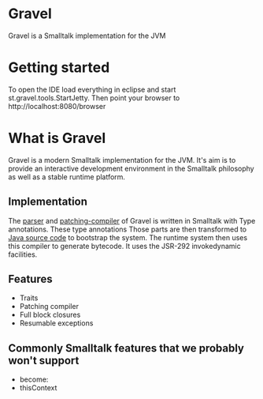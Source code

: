 Gravel
======

Gravel is a Smalltalk implementation for the JVM


Getting started
===============

To open the IDE load everything in eclipse and start st.gravel.tools.StartJetty. Then point your browser to http://localhost:8080/browser 

What is Gravel
==============

Gravel is a modern Smalltalk implementation for the JVM. It's aim is to provide an interactive development environment in the Smalltalk philosophy as well as a stable runtime platform.

Implementation
--------------
The [parser](https://github.com/gravel-st/gravel/tree/master/src/main/st/Parser/st/gravel/support/compiler/ast) and [patching-compiler](https://github.com/gravel-st/gravel/tree/master/src/main/st/Parser-Compiler/st/gravel/support/compiler/jvm) of Gravel is written in Smalltalk with Type annotations. These type annotations Those parts are then transformed to [Java source code](https://github.com/gravel-st/gravel/tree/master/src/main/java/st/gravel/support/compiler) to bootstrap the system.
The runtime system then uses this compiler to generate bytecode. It uses the JSR-292 invokedynamic facilities.

Features
--------
 - Traits
 - Patching compiler
 - Full block closures
 - Resumable exceptions
 
Commonly Smalltalk features that we probably won't support
--------
 - become:
 - thisContext
 